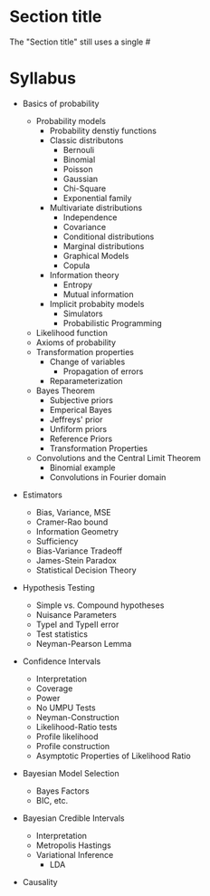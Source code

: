 # Section title

The "Section title" still uses a single #  

# Syllabus 

 * Basics of probability
    * Probability models
        * Probability denstiy functions
        * Classic distributons
            * Bernouli 
            * Binomial
            * Poisson
            * Gaussian
            * Chi-Square
            * Exponential family
        * Multivariate distributions
            * Independence
            * Covariance
            * Conditional distributions
            * Marginal distributions
            * Graphical Models
            * Copula
        * Information theory
            * Entropy
            * Mutual information
        * Implicit probabity models
            * Simulators
            * Probabilistic Programming
    * Likelihood function
    * Axioms of probability
    * Transformation properties
        * Change of variables
            * Propagation of errors
        * Reparameterization
    * Bayes Theorem
        * Subjective priors
        * Emperical Bayes
        * Jeffreys' prior
        * Unfiform priors
        * Reference Priors
        * Transformation Properties
    * Convolutions and the Central Limit Theorem
        * Binomial example
        * Convolutions in Fourier domain
 * Estimators
    * Bias, Variance, MSE
    * Cramer-Rao bound
    * Information Geometry
    * Sufficiency
    * Bias-Variance Tradeoff
    * James-Stein Paradox
    * Statistical Decision Theory
 * Hypothesis Testing
    * Simple vs. Compound hypotheses
    * Nuisance Parameters
    * TypeI and TypeII error
    * Test statistics
    * Neyman-Pearson Lemma
 * Confidence Intervals
    * Interpretation
    * Coverage
    * Power
    * No UMPU Tests
    * Neyman-Construction
    * Likelihood-Ratio tests
    * Profile likelihood
    * Profile construction
    * Asymptotic Properties of Likelihood Ratio

* Bayesian Model Selection
    * Bayes Factors
    * BIC, etc.
* Bayesian Credible Intervals
    * Interpretation
    * Metropolis Hastings
    * Variational Inference
        * LDA
* Causality



